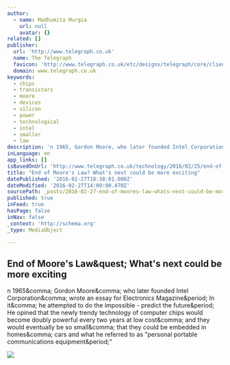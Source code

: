 ```yaml
---
author:
  - name: Madhumita Murgia
    url: null
    avatar: {}
related: []
publisher:
  url: 'http://www.telegraph.co.uk'
  name: The Telegraph
  favicon: 'http://www.telegraph.co.uk/etc/designs/telegraph/core/clientlibs/themes/cars/img/favicon/icon_32x32.png'
  domain: www.telegraph.co.uk
keywords:
  - chips
  - transistors
  - moore
  - devices
  - silicon
  - power
  - technological
  - intel
  - smaller
  - law
description: 'n 1965, Gordon Moore, who later founded Intel Corporation, wrote an essay for Electronics Magazine. In it, he attempted to do the impossible - predict the future. He opined that the newly trendy technology of computer chips would become doubly powerful every two years at low cost, and they would eventually be so small, that they could be embedded in homes, cars and what he referred to as "personal portable communications equipment."'
inLanguage: en
app_links: []
isBasedOnUrl: 'http://www.telegraph.co.uk/technology/2016/02/25/end-of-moores-law-whats-next-could-be-more-exciting/'
title: "End of Moore's Law? What's next could be more exciting"
datePublished: '2016-02-27T18:38:01.000Z'
dateModified: '2016-02-27T14:09:00.470Z'
sourcePath: _posts/2016-02-27-end-of-moores-law-whats-next-could-be-more-exciting.md
published: true
inFeed: true
hasPage: false
inNav: false
_context: 'http://schema.org'
_type: MediaObject

---
```

<article style=""><h1>End of Moore's Law&amp;quest; What's next could be more exciting</h1><p>n 1965&amp;comma; Gordon Moore&amp;comma; who later founded Intel Corporation&amp;comma; wrote an essay for Electronics Magazine&amp;period; In it&amp;comma; he attempted to do the impossible - predict the future&amp;period; He opined that the newly trendy technology of computer chips would become doubly powerful every two years at low cost&amp;comma; and they would eventually be so small&amp;comma; that they could be embedded in homes&amp;comma; cars and what he referred to as "personal portable communications equipment&amp;period;"</p><img src="http://www.telegraph.co.uk/content/dam/technology/2016/02/25/5mb_harddrive_in_1958-xlarge_trans++WuQl9dYZUttba1a6uIgs4z6vMRu9IK0iSSoGmLmkD4s.png" /></article>